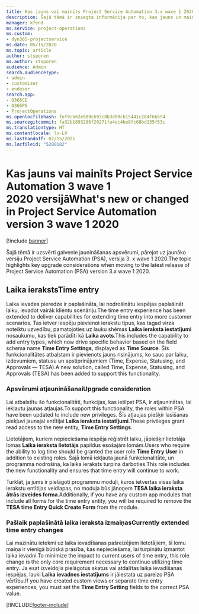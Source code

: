 ```yaml
---
title: Kas jauns vai mainīts Project Service Automation 3.x wave 1 2020 versijā
description: Šajā tēmā ir sniegta informācija par to, kas jauns un mainīts Project Service Automation 3. versijā, wave 1 2020.
manager: kfend
ms.service: project-operations
ms.custom:
- dyn365-projectservice
ms.date: 05/15/2020
ms.topic: article
author: stsporen
ms.author: stsporen
audience: Admin
search.audienceType:
- admin
- customizer
- enduser
search.app:
- D365CE
- D365PS
- ProjectOperations
ms.openlocfilehash: fef9cb62e989c693c8b3d00cb15441c284f66554
ms.sourcegitcommit: fa32b1893286f20271fa4ec4be8fc68bd135f53c
ms.translationtype: HT
ms.contentlocale: lv-LV
ms.lasthandoff: 02/15/2021
ms.locfileid: "5280182"
---
```

# <a name="whats-new-or-changed-in-project-service-automation-version-3-wave-1-2020"></a><span data-ttu-id="2c71e-103">Kas jauns vai mainīts Project Service Automation 3 wave 1 2020 versijā</span><span class="sxs-lookup"><span data-stu-id="2c71e-103">What's new or changed in Project Service Automation version 3 wave 1 2020</span></span>

[!include [banner](../includes/psa-now-project-operations.md)]

<span data-ttu-id="2c71e-104">Šajā tēmā ir uzsvērti galvenie jaunināšanas apsvērumi, pārejot uz jaunāko versiju Project Service Automation (PSA), versija 3. x wave 1 2020.</span><span class="sxs-lookup"><span data-stu-id="2c71e-104">The topic highlights key upgrade considerations when moving to the latest release of Project Service Automation (PSA) version 3.x wave 1 2020.</span></span>

## <a name="time-entry"></a><span data-ttu-id="2c71e-105">Laika ieraksts</span><span class="sxs-lookup"><span data-stu-id="2c71e-105">Time entry</span></span>
<span data-ttu-id="2c71e-106">Laika ievades pieredze ir paplašināta, lai nodrošinātu iespējas paplašināt laiku, ievadot vairāk klientu scenāriju.</span><span class="sxs-lookup"><span data-stu-id="2c71e-106">The time entry experience has been extended to deliver capabilities for extending time entry into more customer scenarios.</span></span> <span data-ttu-id="2c71e-107">Tas ietver iespēju pievienot ierakstu tipus, kas tagad virza noteiktu uzvedību, pamatojoties uz lauku shēmas **Laika ieraksta iestatījumi** nosaukumu, kas tiek parādīti kā **Laika avots**.</span><span class="sxs-lookup"><span data-stu-id="2c71e-107">This includes the capability to add entry types, which now drive specific behavior based on the field schema name **Time Entry Settings**, displayed as **Time Source**.</span></span> <span data-ttu-id="2c71e-108">Šīs funkcionalitātes atbalstam ir pievienots jauns risinājums, ko sauc par laiku, izdevumiem, statusu un apstiprinājumiem (Time, Expense, Statusing, and Approvals — TESA).</span><span class="sxs-lookup"><span data-stu-id="2c71e-108">A new solution, called Time, Expense, Statusing, and Approvals (TESA) has been added to support this functionality.</span></span>

### <a name="upgrade-consideration"></a><span data-ttu-id="2c71e-109">Apsvērumi atjaunināšanai</span><span class="sxs-lookup"><span data-stu-id="2c71e-109">Upgrade consideration</span></span>
<span data-ttu-id="2c71e-110">Lai atbalstītu šo funkcionalitāti, funkcijas, kas ietilpst PSA, ir atjauninātas, lai iekļautu jaunas atļaujas.</span><span class="sxs-lookup"><span data-stu-id="2c71e-110">To support this functionality, the roles within PSA have been updated to include new privileges.</span></span> <span data-ttu-id="2c71e-111">Šīs atļaujas piešķir lasīšanas piekļuvi jaunajai entītijai **Laika ieraksta iestatījumi**.</span><span class="sxs-lookup"><span data-stu-id="2c71e-111">These privileges grant read access to the new entity, **Time Entry Settings**.</span></span>

<span data-ttu-id="2c71e-112">Lietotājiem, kuriem nepieciešama iespēja reģistrēt laiku, jāpiešķir lietotāja lomas **Laika ieraksta lietotājs** papildus esošajām lomām.</span><span class="sxs-lookup"><span data-stu-id="2c71e-112">Users who require the ability to log time should be granted the user role **Time Entry User** in addition to existing roles.</span></span> <span data-ttu-id="2c71e-113">Šajā lomā iekļauta jaunā funkcionalitāte, un programma nodrošina, ka laika ieraksts turpina darboties.</span><span class="sxs-lookup"><span data-stu-id="2c71e-113">This role includes the new functionality and ensures that time entry will continue to work.</span></span>

<span data-ttu-id="2c71e-114">Turklāt, ja jums ir pielāgoti programmu moduļi, kuros ietvertas visas laika ierakstu entītijas veidlapas, no moduļa būs jānoņem **TESA laika ieraksta ātrās izveides forma**.</span><span class="sxs-lookup"><span data-stu-id="2c71e-114">Additionally, if you have any custom app modules that include all forms for the time entry entity, you will be required to remove the **TESA time Entry Quick Create Form** from the module.</span></span>

### <a name="currently-extended-time-entry-changes"></a><span data-ttu-id="2c71e-115">Pašlaik paplašinātā laika ieraksta izmaiņas</span><span class="sxs-lookup"><span data-stu-id="2c71e-115">Currently extended time entry changes</span></span>
<span data-ttu-id="2c71e-116">Lai mazinātu ietekmi uz laika ievadīšanas pašreizējiem lietotājiem, šī lomu maiņa ir vienīgā būtiskā prasība, kas nepieciešama, lai turpinātu izmantot laika ievadni.</span><span class="sxs-lookup"><span data-stu-id="2c71e-116">To minimize the impact to current users of time entry, this role change is the only core requirement necessary to continue utilizing time entry.</span></span> <span data-ttu-id="2c71e-117">Ja esat izveidojis pielāgotus skatus vai atdalītas laika ievadīšanas iespējas, lauki **Laika ievadnes iestatījums** ir jāiestata uz pareizo PSA vērtību.</span><span class="sxs-lookup"><span data-stu-id="2c71e-117">If you have created custom views or separate time entry experiences, you must set the **Time Entry Setting** fields to the correct PSA value.</span></span>


[!INCLUDE[footer-include](../includes/footer-banner.md)]
